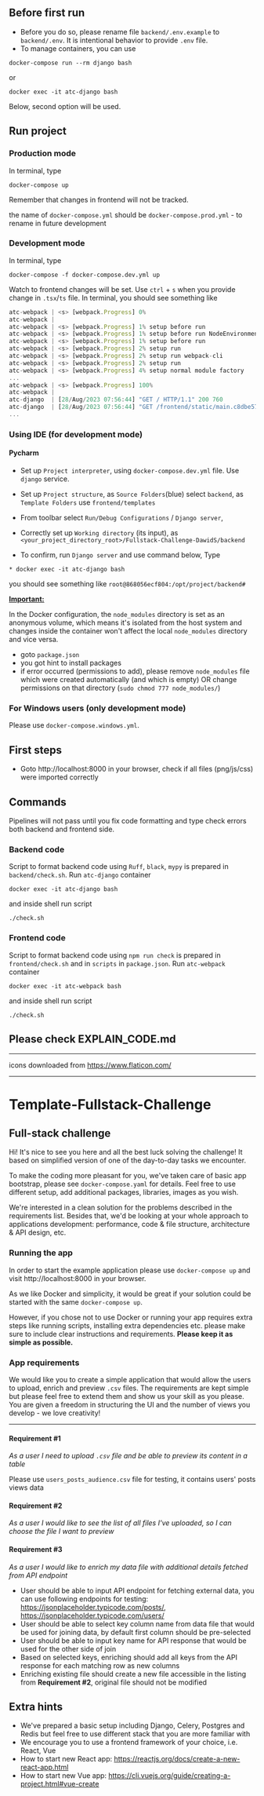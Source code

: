 ## Before first run
* Before you do so, please rename file `backend/.env.example` to `backend/.env`. It is intentional behavior to provide `.env` file. 
* To manage containers, you can use 
```
docker-compose run --rm django bash
```
or
```
docker exec -it atc-django bash
```

Below, second option will be used.

## Run project
### Production mode
In terminal, type 
```
docker-compose up
```
Remember that changes in frontend will not be tracked.

the name of `docker-compose.yml` should be `docker-compose.prod.yml` - to rename in future development

### Development mode
In terminal, type 
```
docker-compose -f docker-compose.dev.yml up
```
Watch to frontend changes will be set. Use `ctrl` + `s`
when you provide change in `.tsx`/`ts` file. In terminal, you should see something like

```js
atc-webpack | <s> [webpack.Progress] 0% 
atc-webpack | 
atc-webpack | <s> [webpack.Progress] 1% setup before run
atc-webpack | <s> [webpack.Progress] 1% setup before run NodeEnvironmentPlugin
atc-webpack | <s> [webpack.Progress] 1% setup before run
atc-webpack | <s> [webpack.Progress] 2% setup run
atc-webpack | <s> [webpack.Progress] 2% setup run webpack-cli
atc-webpack | <s> [webpack.Progress] 2% setup run
atc-webpack | <s> [webpack.Progress] 4% setup normal module factory
...
atc-webpack | <s> [webpack.Progress] 100% 
atc-webpack | 
atc-django  | [28/Aug/2023 07:56:44] "GET / HTTP/1.1" 200 760
atc-django  | [28/Aug/2023 07:56:44] "GET /frontend/static/main.c8dbe57ae25aa5633d91.js HTTP/1.1" 200 17050
...
```

### Using IDE (for development mode)

#### Pycharm
* Set up `Project interpreter`, using `docker-compose.dev.yml` file. Use `django` service.

* Set up `Project structure`, as `Source Folders`(blue) select `backend`, as `Template Folders` use `frontend/templates`

* From toolbar select `Run/Debug Configurations` / `Django server`,

* Correctly set up `Working directory` (its input), as `<your_project_directory_root>/Fullstack-Challenge-DawidS/backend`

* To confirm, run `Django server` and use command below,
Type 
```
* docker exec -it atc-django bash
```
you should see something like `root@868056ecf804:/opt/project/backend# `

<u><b>Important:</b></u>


In the Docker configuration, the `node_modules` directory is set as an anonymous volume, which means it's isolated from the host system and changes inside the container won't affect the local `node_modules` directory and vice versa.

* goto `package.json`
* you got hint to install packages
* if error occurred (permissions to add), please remove `node_modules` file which were created automatically (and which is empty) OR change permissions on that directory (`sudo chmod 777 node_modules/`)


### For Windows users (only development mode)
Please use `docker-compose.windows.yml`.


## First steps


* Goto http://localhost:8000 in your browser, check if all files (png/js/css) were imported correctly

## Commands

Pipelines will not pass until you fix code formatting and type check errors both backend and frontend side.

### Backend code
Script to format backend code using `Ruff`, `black`, `mypy` is prepared in `backend/check.sh`.
Run `atc-django` container
```
docker exec -it atc-django bash
``` 
and inside shell run script 
```
./check.sh
```

### Frontend code
Script to format backend code using `npm run check` is prepared in `frontend/check.sh` and in `scripts` in `package.json`.
Run `atc-webpack` container
```
docker exec -it atc-webpack bash
``` 
and inside shell run script 
```
./check.sh
```


## Please check EXPLAIN_CODE.md

__________________________________________________________________

icons downloaded from https://www.flaticon.com/

__________________________________________________________________


# Template-Fullstack-Challenge

## Full-stack challenge

Hi! It's nice to see you here and all the best luck solving the challenge!
It based on simplified version of one of the day-to-day tasks we encounter. 

To make the coding more pleasant for you, we've taken care of basic app bootstrap, please see `docker-compose.yaml` for details.
Feel free to use different setup, add additional packages, libraries, images as you wish.

We're interested in a clean solution for the problems described in the requirements list. Besides that, we'd be looking at your whole approach to applications development: performance, code & file structure, architecture & API design, etc.


### Running the app
In order to start the example application please use `docker-compose up` and visit http://localhost:8000 in your browser.

As we like Docker and simplicity, it would be great if your solution could be started with the same `docker-compose up`.

However, if you chose not to use Docker or running your app requires extra steps like running scripts, installing extra dependencies etc. please make sure to include clear instructions and requirements. **Please keep it as simple as possible.**

### App requirements

We would like you to create a simple application that would allow the users to upload, enrich and preview `.csv` files. 
The requirements are kept simple but please feel free to extend them and show us your skill as you please. 
You are given a freedom in structuring the UI and the number of views you develop - we love creativity!

---
#### Requirement #1

*As a user I need to upload `.csv` file and be able to preview its content in a table*

Please use `users_posts_audience.csv` file for testing, it contains users' posts views data

#### Requirement #2

*As a user I would like to see the list of all files I've uploaded, so I can choose the file I want to preview*

#### Requirement #3

*As a user I would like to enrich my data file with additional details fetched from API endpoint*

- User should be able to input API endpoint for fetching external data, you can use following endpoints for testing:
https://jsonplaceholder.typicode.com/posts/, https://jsonplaceholder.typicode.com/users/
- User should be able to select key column name from data file that would be used for joining data, by default first column should be pre-selected
- User should be able to input key name for API response that would be used for the other side of join
- Based on selected keys, enriching should add all keys from the API response for each matching row as new columns  
- Enriching existing file should create a new file accessible in the listing from **Requirement #2**, original file should not be modified

## Extra hints
- We've prepared a basic setup including Django, Celery, Postgres and Redis but feel free to use different stack that you are more familiar with
- We encourage you to use a frontend framework of your choice, i.e. React, Vue
- How to start new React app: https://reactjs.org/docs/create-a-new-react-app.html
- How to start new Vue app: https://cli.vuejs.org/guide/creating-a-project.html#vue-create
